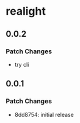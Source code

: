 # realight

## 0.0.2

### Patch Changes

- try cli

## 0.0.1

### Patch Changes

- 8dd8754: initial release
